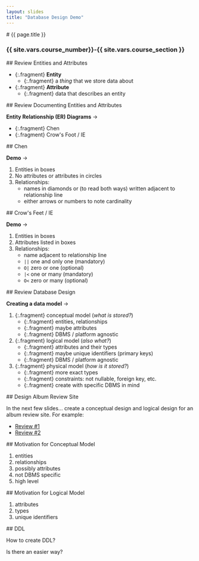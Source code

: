 ```yaml
---
layout: slides
title: "Database Design Demo"
---
```


<section markdown="block" class="intro-slide">
# {{ page.title }}

### {{ site.vars.course_number}}-{{ site.vars.course_section }}

<p><small></small></p>
</section>

<section markdown="block">
## Review Entities and Attributes

* {:.fragment} __Entity__
	* {:.fragment} a _thing_ that we store data about
* {:.fragment} __Attribute__
	* {:.fragment} data that describes an entity
</section>

<section markdown="block">
## Review Documenting Entities and Attributes

__Entity Relationship (ER) Diagrams__ &rarr;

* {:.fragment} Chen
* {:.fragment} Crow's Foot / IE

</section>

<section markdown="block">
## Chen

__Demo__ &rarr;

1. Entities in boxes
2. No attributes or attributes in circles
3. Relationships:
	* names in diamonds or (to read both ways) written adjacent to relationship line
	* either arrows or numbers to note cardinality

</section>


<section markdown="block">
## Crow's Feet / IE

__Demo__ &rarr;

1. Entities in boxes
2. Attributes listed in boxes
3. Relationships:
	* name adjacent to relationship line
	* `||` one and only one (mandatory)
	* `O|` zero or one (optional) 
	* `|<` one or many (mandatory)
	* `O<` zero or many (optional)

</section>

<section markdown="block">
## Review Database Design

__Creating a data model__ &rarr;

1. {:.fragment} conceptual model (_what is stored?_)
	* {:.fragment} entities, relationships
	* {:.fragment} maybe attributes
	* {:.fragment} DBMS / platform agnostic
2. {:.fragment} logical model (_also what?_)
	* {:.fragment} attributes and their types
	* {:.fragment} maybe unique identifiers (primary keys)
	* {:.fragment} DBMS / platform agnostic
3. {:.fragment} physical model (_how is it stored?_)
	* {:.fragment} more exact types
	* {:.fragment} constraints: not nullable, foreign key, etc.
	* {:.fragment} create with specific DBMS in mind
</section>
<section markdown="block">
## Design Album Review Site

In the next few slides... create a conceptual design and logical design for an album review site. For example:

* [Review #1](https://pitchfork.com/reviews/albums/future-juice-wrld-wrld-on-drugs/)
* [Review #2](https://pitchfork.com/reviews/albums/100-gecs-1000-gecs/)
</section>

<section markdown="block">
## Motivation for Conceptual Model 

1. entities
2. relationships
3. possibly attributes
4. not DBMS specific
5. high level 
</section>

<section markdown="block">
## Motivation for Logical Model 

1. attributes
2. types
3. unique identifiers
</section>

<section markdown="block">
## DDL

How to create DDL?

Is there an easier way?
</section>


